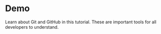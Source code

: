 # Demo
Learn about Git and GitHub in this tutorial.
These are important tools for all developers to understand. 

